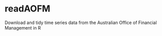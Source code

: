 # readAOFM
Download and tidy time series data from the Australian Office of Financial Management in R
